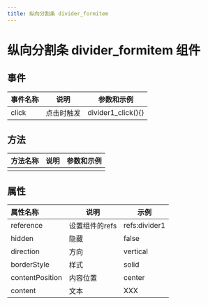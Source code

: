 ```yaml
---
title: 纵向分割条 divider_formitem
---
```


# 纵向分割条 divider_formitem 组件

## 事件

| 事件名称   | 说明     | 参数和示例               |
|:-------|--------|---------------------|
| click  | 点击时触发  | divider1_click(){}  |

## 方法

| 方法名称 | 说明  | 参数和示例 |
|:-----|-----|-------|
|      |     |       |

## 属性

| 属性名称            | 说明         | 示例            |
|:----------------|------------|---------------|
| reference       | 设置组件的refs  | refs:divider1 |
| hidden          | 隐藏         | false         |
| direction       | 方向         | vertical      |
| borderStyle     | 样式         | solid         |
| contentPosition | 内容位置       | center        |
| content         | 文本         | XXX           |